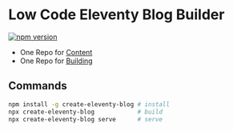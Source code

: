 # Low Code Eleventy Blog Builder

[![npm version](https://badge.fury.io/js/create-eleventy-blog.svg)](https://www.npmjs.com/package/create-eleventy-blog)

* One Repo for [Content](https://github.com/KyleMit/create-eleventy-blog-demo)
* One Repo for [Building](https://github.com/KyleMit/create-eleventy-blog)

## Commands

```bash
npm install -g create-eleventy-blog # install
npx create-eleventy-blog            # build
npx create-eleventy-blog serve      # serve
```
